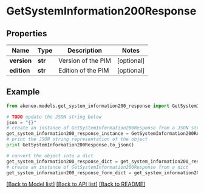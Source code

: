 # GetSystemInformation200Response


## Properties
Name | Type | Description | Notes
------------ | ------------- | ------------- | -------------
**version** | **str** | Version of the PIM | [optional] 
**edition** | **str** | Edition of the PIM | [optional] 

## Example

```python
from akeneo.models.get_system_information200_response import GetSystemInformation200Response

# TODO update the JSON string below
json = "{}"
# create an instance of GetSystemInformation200Response from a JSON string
get_system_information200_response_instance = GetSystemInformation200Response.from_json(json)
# print the JSON string representation of the object
print GetSystemInformation200Response.to_json()

# convert the object into a dict
get_system_information200_response_dict = get_system_information200_response_instance.to_dict()
# create an instance of GetSystemInformation200Response from a dict
get_system_information200_response_form_dict = get_system_information200_response.from_dict(get_system_information200_response_dict)
```
[[Back to Model list]](../README.md#documentation-for-models) [[Back to API list]](../README.md#documentation-for-api-endpoints) [[Back to README]](../README.md)


